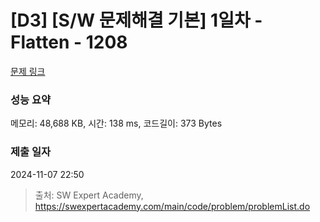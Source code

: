 # [D3] [S/W 문제해결 기본] 1일차 - Flatten - 1208 

[문제 링크](https://swexpertacademy.com/main/code/problem/problemDetail.do?contestProbId=AV139KOaABgCFAYh) 

### 성능 요약

메모리: 48,688 KB, 시간: 138 ms, 코드길이: 373 Bytes

### 제출 일자

2024-11-07 22:50



> 출처: SW Expert Academy, https://swexpertacademy.com/main/code/problem/problemList.do